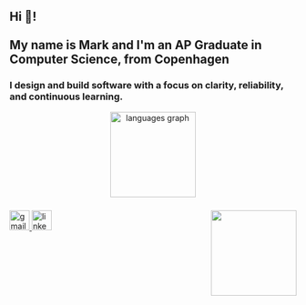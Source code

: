 <h2 align="left">Hi 👋!
  <br>
  <br>
  My name is Mark and I'm an AP Graduate in Computer Science, from Copenhagen</h2>
<h3>I design and build software with a focus on clarity, reliability, and continuous learning.
</h3>


<div align="center">
  <img src="https://github-readme-stats.vercel.app/api/top-langs?username=markziegler1&locale=en&hide_title=false&layout=compact&card_width=320&langs_count=5&theme=dracula&hide_border=false" height="150" alt="languages graph"  />
</div>

###

<img align="right" height="150" src="https://media1.tenor.com/m/uTOfbMBFOlIAAAAd/qa-developer.gif"  />

  
  <a href="mailto:markz@live.dk" target="_blank">
    <img src="https://img.shields.io/static/v1?message=Gmail&logo=gmail&label=&color=D14836&logoColor=white&labelColor=&style=for-the-badge" height="35" alt="gmail logo"  />
  </a>
  <a href="https://www.linkedin.com/in/mark-b-ziegler/" target="_blank">
    <img src="https://img.shields.io/static/v1?message=LinkedIn&logo=linkedin&label=&color=0077B5&logoColor=white&labelColor=&style=for-the-badge" height="35" alt="linkedin logo"  />
  </a>
</div>

###

<br clear="both">
